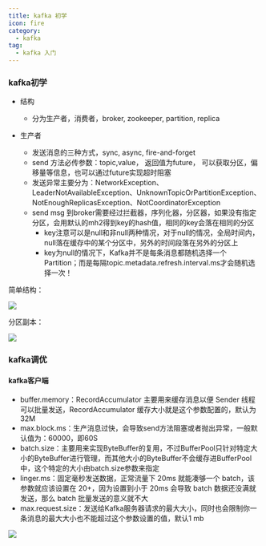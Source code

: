 ```yaml
---
title: kafka 初学
icon: fire
category:
  - kafka
tag:
  - kafka 入门
---
```


### kafka初学
- 结构
  - 分为生产者，消费者，broker, zookeeper, partition, replica

- 生产者
  - 发送消息的三种方式，sync, async, fire-and-forget
  - send 方法必传参数：topic,value， 返回值为future， 可以获取分区，偏移量等信息，也可以通过future实现超时阻塞
  - 发送异常主要分为：NetworkException、LeaderNotAvailableException、UnknownTopicOrPartitionException、NotEnoughReplicasException、NotCoordinatorException
  - send msg 到broker需要经过拦截器，序列化器，分区器，如果没有指定分区，会用默认的mh2得到key的hash值，相同的key会落在相同的分区
    - key注意可以是null和非null两种情况，对于null的情况，全局时间内，null落在缓存中的某个分区中，另外的时间段落在另外的分区上
    - key为null的情况下，Kafka并不是每条消息都随机选择一个Partition；而是每隔topic.metadata.refresh.interval.ms才会随机选择一次！

简单结构：

![](https://wqknowledge.oss-cn-shenzhen.aliyuncs.com/kafka/Saved%20Pictures/kafkacx.png)

分区副本：

![](https://wqknowledge.oss-cn-shenzhen.aliyuncs.com/kafka/Saved%20Pictures/kafkacx2.png)

### kafka调优
  #### kafka客户端
 - buffer.memory：RecordAccumulator 主要用来缓存消息以便 Sender 线程可以批量发送，RecordAccumulator 缓存大小就是这个参数配置的，默认为32M
 - max.block.ms：生产消息过快，会导致send方法阻塞或者抛出异常，一般默认值为：60000，即60S
 - batch.size：主要用来实现ByteBuffer的复用，不过BufferPool只针对特定大小的ByteBuffer进行管理，而其他大小的ByteBuffer不会缓存进BufferPool中，这个特定的大小由batch.size参数来指定
 - linger.ms：固定毫秒发送数据，正常流量下 20ms 就能凑够一个 batch，该参数就应该设置在 20+，因为设置到小于 20ms 会导致 batch 数据还没满就发送，那么 batch 批量发送的意义就不大
 - max.request.size：发送给Kafka服务器请求的最大大小，同时也会限制你一条消息的最大大小也不能超过这个参数设置的值，默认1 mb

![](https://wqknowledge.oss-cn-shenzhen.aliyuncs.com/kafka/Saved%20Pictures/kafkacx3.png)